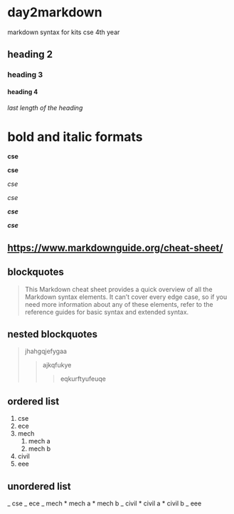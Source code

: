 # day2markdown
markdown syntax for kits cse 4th year
## heading 2
### heading 3
#### heading 4
###### last length of the heading
# bold and italic formats
**cse**

__cse__

*cse*

_cse_

_**cse**_

__*cse*__
## https://www.markdownguide.org/cheat-sheet/

## blockquotes
> This Markdown cheat sheet provides a quick overview of all the Markdown syntax elements. It can’t cover every edge case, so if you need more information about any of these elements, refer to the reference guides for basic syntax and extended syntax.
## nested blockquotes
> jhahgqjefygaa
>> ajkqfukye
>>>eqkurftyufeuqe
## ordered list 
1. cse
2. ece
3. mech     
      1. mech a
      2. mech b
4. civil
5. eee
## unordered list
_ cse
_ ece
_ mech
      * mech a
      * mech b
_ civil
      * civil a
      * civil b
_ eee
